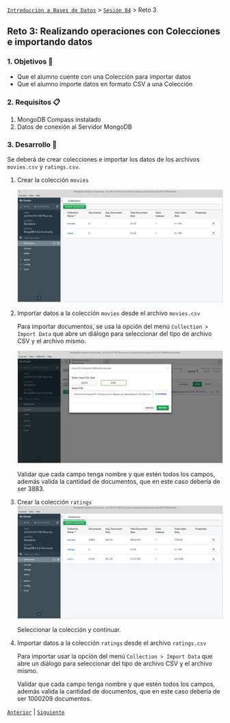 [`Introducción a Bases de Datos`](../../Readme.md) > [`Sesión 04`](../Readme.md) > Reto 3

## Reto 3: Realizando operaciones con Colecciones e importando datos

### 1. Objetivos :dart:
- Que el alumno cuente con una Colección para importar datos
- Que el alumno importe datos en formato CSV a una Colección

### 2. Requisitos :clipboard:
1. MongoDB Compass instalado
1. Datos de conexión al Servidor MongoDB

### 3. Desarrollo :rocket:
Se deberá de crear colecciones e importar los datos de los archivos `movies.csv` y `ratings.csv`.

1. Crear la colección `movies`

   ![Colección movies](imagenes/colecciones.png)

1. Importar datos a la colección `movies` desde el archivo `movies.csv`

   Para importar documentos, se usa la opción del menú `Collection > Import Data` que abre un diálogo para seleccionar del tipo de archivo CSV y el archivo mismo.

   ![Importando datos csv](imagenes/importando-datos.png)

   Validar que cada campo tenga nombre y que estén todos los campos, además valida la cantidad de documentos, que en este caso debería de ser 3883.

1. Crear la colección `ratings`
   ![Colección movies](imagenes/colecciones-02.png)

   Seleccionar la colección y continuar.

1. Importar datos a la colección `ratings` desde el archivo `ratings.csv`

   Para importar usar la opción del menú `Collection > Import Data` que abre un diálogo para seleccionar del tipo de archivo CSV y el archivo mismo.

   Validar que cada campo tenga nombre y que estén todos los campos, además valida la cantidad de documentos, que en este caso debería de ser 1000209 documentos.


[`Anterior`](../Ejemplo-06/Readme.md) | [`Siguiente`](../Readme.md#3-proyecto-hammer)
